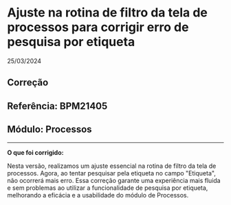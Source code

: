 # Ajuste na rotina de filtro da tela de processos para corrigir erro de pesquisa por etiqueta
25/03/2024
## Correção
## Referência: BPM21405
## Módulo: Processos
***

**O que foi corrigido:**

Nesta versão, realizamos um ajuste essencial na rotina de filtro da tela de processos. Agora, ao tentar pesquisar pela etiqueta no campo "Etiqueta", não ocorrerá mais erro. Essa correção garante uma experiência mais fluida e sem problemas ao utilizar a funcionalidade de pesquisa por etiqueta, melhorando a eficácia e a usabilidade do módulo de Processos.
